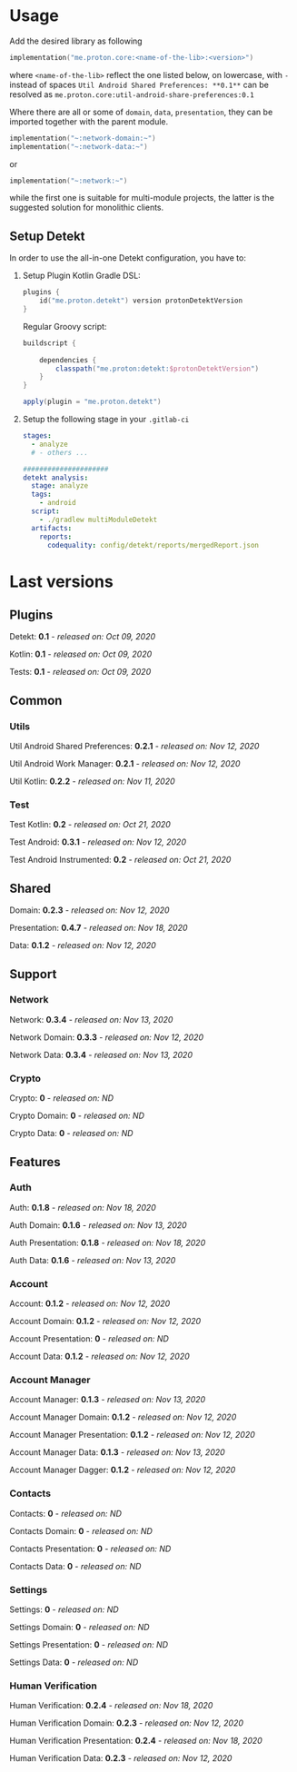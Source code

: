 # Usage
Add the desired library as following
```kotlin
implementation("me.proton.core:<name-of-the-lib>:<version>")
```
where `<name-of-the-lib>` reflect the one listed below, on lowercase, with `-` instead of spaces
`Util Android Shared Preferences: **0.1**` can be resolved as `me.proton.core:util-android-share-preferences:0.1`

Where there are all or some of `domain`, `data`, `presentation`, they can be imported together with the parent module.
```kotlin
implementation("~:network-domain:~")
implementation("~:network-data:~")
```
or
```kotlin
implementation("~:network:~")
```
while the first one is suitable for multi-module projects, the latter is the suggested solution for monolithic clients.

## Setup Detekt
In order to use the all-in-one Detekt configuration, you have to:

1. Setup Plugin
    Kotlin Gradle DSL:
    ```kotlin
    plugins {
        id("me.proton.detekt") version protonDetektVersion
    }
    ```
    Regular Groovy script:
    ```groovy
    buildscript {
      
        dependencies {
            classpath("me.proton:detekt:$protonDetektVersion")
        }
    }
    
    apply(plugin = "me.proton.detekt")
    ```
    
2. Setup the following stage in your `.gitlab-ci`

    ```yaml
    stages:
      - analyze
      # - others ...
    
    #####################
    detekt analysis:
      stage: analyze
      tags:
        - android
      script:
        - ./gradlew multiModuleDetekt
      artifacts:
        reports:
          codequality: config/detekt/reports/mergedReport.json
    ```

    


# Last versions

## Plugins

Detekt: **0.1** - _released on: Oct 09, 2020_

Kotlin: **0.1** - _released on: Oct 09, 2020_

Tests: **0.1** - _released on: Oct 09, 2020_

## Common

### Utils

Util Android Shared Preferences: **0.2.1** - _released on: Nov 12, 2020_

Util Android Work Manager: **0.2.1** - _released on: Nov 12, 2020_

Util Kotlin: **0.2.2** - _released on: Nov 11, 2020_

### Test

Test Kotlin: **0.2** - _released on: Oct 21, 2020_

Test Android: **0.3.1** - _released on: Nov 12, 2020_

Test Android Instrumented: **0.2** - _released on: Oct 21, 2020_

## Shared

Domain: **0.2.3** - _released on: Nov 12, 2020_

Presentation: **0.4.7** - _released on: Nov 18, 2020_

Data: **0.1.2** - _released on: Nov 12, 2020_

## Support

### Network

Network: **0.3.4** - _released on: Nov 13, 2020_

Network Domain: **0.3.3** - _released on: Nov 12, 2020_

Network Data: **0.3.4** - _released on: Nov 13, 2020_

### Crypto

Crypto: **0** - _released on: ND_

Crypto Domain: **0** - _released on: ND_

Crypto Data: **0** - _released on: ND_

## Features

### Auth

Auth: **0.1.8** - _released on: Nov 18, 2020_

Auth Domain: **0.1.6** - _released on: Nov 13, 2020_

Auth Presentation: **0.1.8** - _released on: Nov 18, 2020_

Auth Data: **0.1.6** - _released on: Nov 13, 2020_

### Account

Account: **0.1.2** - _released on: Nov 12, 2020_

Account Domain: **0.1.2** - _released on: Nov 12, 2020_

Account Presentation: **0** - _released on: ND_

Account Data: **0.1.2** - _released on: Nov 12, 2020_


### Account Manager

Account Manager: **0.1.3** - _released on: Nov 13, 2020_

Account Manager Domain: **0.1.2** - _released on: Nov 12, 2020_

Account Manager Presentation: **0.1.2** - _released on: Nov 12, 2020_

Account Manager Data: **0.1.3** - _released on: Nov 13, 2020_

Account Manager Dagger: **0.1.2** - _released on: Nov 12, 2020_

### Contacts

Contacts: **0** - _released on: ND_

Contacts Domain: **0** - _released on: ND_

Contacts Presentation: **0** - _released on: ND_

Contacts Data: **0** - _released on: ND_


### Settings

Settings: **0** - _released on: ND_

Settings Domain: **0** - _released on: ND_

Settings Presentation: **0** - _released on: ND_

Settings Data: **0** - _released on: ND_

### Human Verification

Human Verification: **0.2.4** - _released on: Nov 18, 2020_

Human Verification Domain: **0.2.3** - _released on: Nov 12, 2020_

Human Verification Presentation: **0.2.4** - _released on: Nov 18, 2020_

Human Verification Data: **0.2.3** - _released on: Nov 12, 2020_
